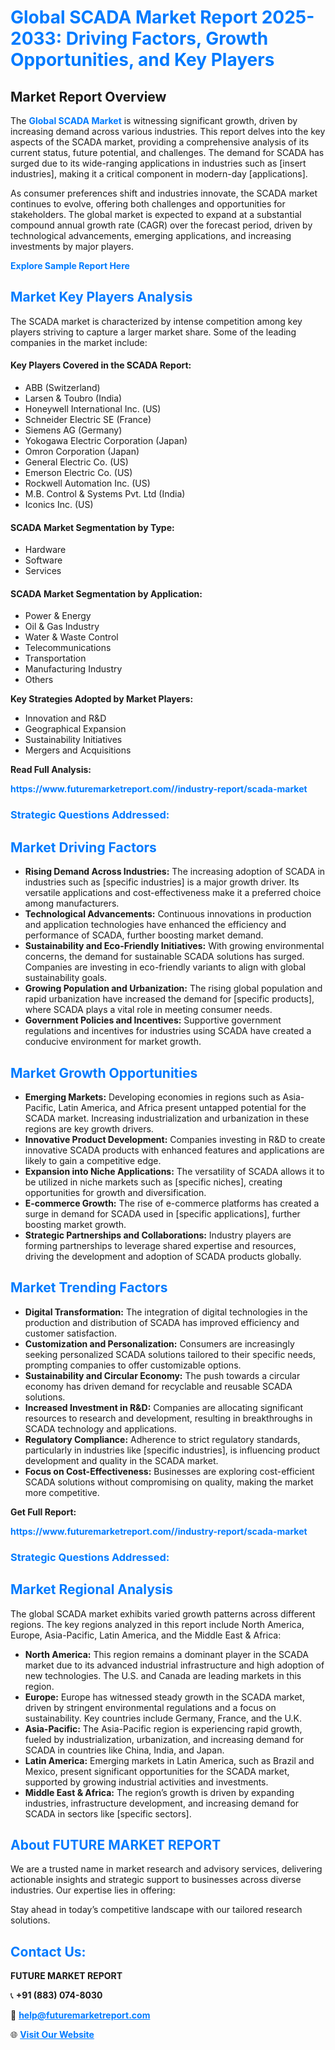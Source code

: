 <h1 style="color: #007BFF;">Global SCADA Market Report 2025-2033: Driving Factors, Growth Opportunities, and Key Players</h1>

<section id="overview">
<h2>Market Report Overview</h2>
<p>The <a href="https://www.futuremarketreport.com//industry-report/scada-market" style="color: #007BFF; text-decoration: none;"><strong>Global SCADA Market</strong></a> is witnessing significant growth, driven by increasing demand across various industries. This report delves into the key aspects of the SCADA market, providing a comprehensive analysis of its current status, future potential, and challenges. The demand for SCADA has surged due to its wide-ranging applications in industries such as [insert industries], making it a critical component in modern-day [applications].</p>
<p>As consumer preferences shift and industries innovate, the SCADA market continues to evolve, offering both challenges and opportunities for stakeholders. The global market is expected to expand at a substantial compound annual growth rate (CAGR) over the forecast period, driven by technological advancements, emerging applications, and increasing investments by major players.</p>
</section>

<section id="overview">
<p><a href="https://www.futuremarketreport.com//request-sample/reportId=81907" style="color: #007BFF; text-decoration: none;"><strong>Explore Sample Report Here</strong></a></p>
</section>

<section id="key-players">
<h2 style="color: #007BFF;">Market Key Players Analysis</h2>
<p>The SCADA market is characterized by intense competition among key players striving to capture a larger market share. Some of the leading companies in the market include:</p>
<h4>Key Players Covered in the SCADA Report:</h4>
<ul><li>ABB (Switzerland)</li><li>Larsen &amp; Toubro (India)</li><li>Honeywell International Inc. (US)</li><li>Schneider Electric SE (France)</li><li>Siemens AG (Germany)</li><li>Yokogawa Electric Corporation (Japan)</li><li>Omron Corporation (Japan)</li><li>General Electric Co. (US)</li><li>Emerson Electric Co. (US)</li><li>Rockwell Automation Inc. (US)</li><li>M.B. Control &amp; Systems Pvt. Ltd (India)</li><li>Iconics Inc. (US)</li></ul>
<h4>SCADA Market Segmentation by Type:</h4>
<ul><li>Hardware</li><li>Software</li><li>Services</li></ul>

<h4>SCADA Market Segmentation by Application:</h4>
<ul><li>Power &amp; Energy</li><li>Oil &amp; Gas Industry</li><li>Water &amp; Waste Control</li><li>Telecommunications</li><li>Transportation</li><li>Manufacturing Industry</li><li>Others</li></ul>
<p><strong>Key Strategies Adopted by Market Players:</strong></p>
<ul>
<li>Innovation and R&D</li>
<li>Geographical Expansion</li>
<li>Sustainability Initiatives</li>
<li>Mergers and Acquisitions</li>
</ul>
</section>

<section>
<p><strong>Read Full Analysis: </strong></p><a href="https://www.futuremarketreport.com//industry-report/scada-market" style="color: #007BFF; text-decoration: none;"><strong>https://www.futuremarketreport.com//industry-report/scada-market</strong></a>
<h3 style="color: #007BFF;">Strategic Questions Addressed:</h3>
</section>

<section id="driving-factors">
<h2 style="color: #007BFF;">Market Driving Factors</h2>
<ul>
<li><strong>Rising Demand Across Industries:</strong> The increasing adoption of SCADA in industries such as [specific industries] is a major growth driver. Its versatile applications and cost-effectiveness make it a preferred choice among manufacturers.</li>
<li><strong>Technological Advancements:</strong> Continuous innovations in production and application technologies have enhanced the efficiency and performance of SCADA, further boosting market demand.</li>
<li><strong>Sustainability and Eco-Friendly Initiatives:</strong> With growing environmental concerns, the demand for sustainable SCADA solutions has surged. Companies are investing in eco-friendly variants to align with global sustainability goals.</li>
<li><strong>Growing Population and Urbanization:</strong> The rising global population and rapid urbanization have increased the demand for [specific products], where SCADA plays a vital role in meeting consumer needs.</li>
<li><strong>Government Policies and Incentives:</strong> Supportive government regulations and incentives for industries using SCADA have created a conducive environment for market growth.</li>
</ul>
</section>

<section id="growth-opportunities">
<h2 style="color: #007BFF;">Market Growth Opportunities</h2>
<ul>
<li><strong>Emerging Markets:</strong> Developing economies in regions such as Asia-Pacific, Latin America, and Africa present untapped potential for the SCADA market. Increasing industrialization and urbanization in these regions are key growth drivers.</li>
<li><strong>Innovative Product Development:</strong> Companies investing in R&D to create innovative SCADA products with enhanced features and applications are likely to gain a competitive edge.</li>
<li><strong>Expansion into Niche Applications:</strong> The versatility of SCADA allows it to be utilized in niche markets such as [specific niches], creating opportunities for growth and diversification.</li>
<li><strong>E-commerce Growth:</strong> The rise of e-commerce platforms has created a surge in demand for SCADA used in [specific applications], further boosting market growth.</li>
<li><strong>Strategic Partnerships and Collaborations:</strong> Industry players are forming partnerships to leverage shared expertise and resources, driving the development and adoption of SCADA products globally.</li>
</ul>
</section>

<section id="trending-factors">
<h2 style="color: #007BFF;">Market Trending Factors</h2>
<ul>
<li><strong>Digital Transformation:</strong> The integration of digital technologies in the production and distribution of SCADA has improved efficiency and customer satisfaction.</li>
<li><strong>Customization and Personalization:</strong> Consumers are increasingly seeking personalized SCADA solutions tailored to their specific needs, prompting companies to offer customizable options.</li>
<li><strong>Sustainability and Circular Economy:</strong> The push towards a circular economy has driven demand for recyclable and reusable SCADA solutions.</li>
<li><strong>Increased Investment in R&D:</strong> Companies are allocating significant resources to research and development, resulting in breakthroughs in SCADA technology and applications.</li>
<li><strong>Regulatory Compliance:</strong> Adherence to strict regulatory standards, particularly in industries like [specific industries], is influencing product development and quality in the SCADA market.</li>
<li><strong>Focus on Cost-Effectiveness:</strong> Businesses are exploring cost-efficient SCADA solutions without compromising on quality, making the market more competitive.</li>
</ul>
</section>

<section>
<p><strong>Get Full Report: </strong></p><a href="https://www.futuremarketreport.com//industry-report/scada-market" style="color: #007BFF; text-decoration: none;"><strong>https://www.futuremarketreport.com//industry-report/scada-market</strong></a>
<h3 style="color: #007BFF;">Strategic Questions Addressed:</h3>
</section>


<section id="regional-analysis">
<h2 style="color: #007BFF;">Market Regional Analysis</h2>
<p>The global SCADA market exhibits varied growth patterns across different regions. The key regions analyzed in this report include North America, Europe, Asia-Pacific, Latin America, and the Middle East & Africa:</p>
<ul>
<li><strong>North America:</strong> This region remains a dominant player in the SCADA market due to its advanced industrial infrastructure and high adoption of new technologies. The U.S. and Canada are leading markets in this region.</li>
<li><strong>Europe:</strong> Europe has witnessed steady growth in the SCADA market, driven by stringent environmental regulations and a focus on sustainability. Key countries include Germany, France, and the U.K.</li>
<li><strong>Asia-Pacific:</strong> The Asia-Pacific region is experiencing rapid growth, fueled by industrialization, urbanization, and increasing demand for SCADA in countries like China, India, and Japan.</li>
<li><strong>Latin America:</strong> Emerging markets in Latin America, such as Brazil and Mexico, present significant opportunities for the SCADA market, supported by growing industrial activities and investments.</li>
<li><strong>Middle East & Africa:</strong> The region’s growth is driven by expanding industries, infrastructure development, and increasing demand for SCADA in sectors like [specific sectors].</li>
</ul>
</section>

<footer>
<h2 style="color: #007BFF;">About FUTURE MARKET REPORT</h2>
<p>We are a trusted name in market research and advisory services, delivering actionable insights and strategic support to businesses across diverse industries. Our expertise lies in offering:</p>

<p>Stay ahead in today’s competitive landscape with our tailored research solutions.</p>

<h2 style="color: #007BFF;">Contact Us:</h2>
<p><strong>FUTURE MARKET REPORT</strong></p>
<p>📞 <strong>+91 (883) 074-8030</strong></p>
<p>📧 <strong><a href="mailto:help@futuremarketreport.com" style="color: #007BFF;">help@futuremarketreport.com</a></strong></p>
<p>🌐 <strong><a href="https://www.futuremarketreport.com/" style="color: #007BFF;">Visit Our Website</a></strong></p>
</footer>